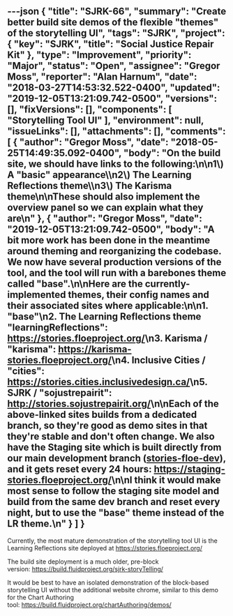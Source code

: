 ---json
{
  "title": "SJRK-66",
  "summary": "Create better build site demos of the flexible \"themes\" of the storytelling UI",
  "tags": "SJRK",
  "project": {
    "key": "SJRK",
    "title": "Social Justice Repair Kit"
  },
  "type": "Improvement",
  "priority": "Major",
  "status": "Open",
  "assignee": "Gregor Moss",
  "reporter": "Alan Harnum",
  "date": "2018-03-27T14:53:32.522-0400",
  "updated": "2019-12-05T13:21:09.742-0500",
  "versions": [],
  "fixVersions": [],
  "components": [
    "Storytelling Tool UI"
  ],
  "environment": null,
  "issueLinks": [],
  "attachments": [],
  "comments": [
    {
      "author": "Gregor Moss",
      "date": "2018-05-25T14:49:35.092-0400",
      "body": "On the build site, we should have links to the following:\n\n1\\) A \"basic\" appearance\\\n2\\) The Learning Reflections theme\\\n3\\) The Karisma theme\n\nThese should also implement the overview panel so we can explain what they are\n"
    },
    {
      "author": "Gregor Moss",
      "date": "2019-12-05T13:21:09.742-0500",
      "body": "A bit more work has been done in the meantime around theming and reorganizing the codebase. We now have several production versions of the tool, and the tool will run with a barebones theme called \"base\".\n\nHere are the currently-implemented themes, their config names and their associated sites where applicable:\n\n1. \"base\"\n2. The Learning Reflections theme \"learningReflections\": <https://stories.floeproject.org/>\n3. Karisma / \"karisma\": <https://karisma-stories.floeproject.org/>\n4. Inclusive Cities / \"cities\": <https://stories.cities.inclusivedesign.ca/>\n5. SJRK / \"sojustrepairit\": <http://stories.sojustrepairit.org/>\n\nEach of the above-linked sites builds from a dedicated branch, so they're good as demo sites in that they're stable and don't often change. We also have the Staging site which is built directly from our main development branch ([stories-floe-dev](https://github.com/fluid-project/sjrk-story-telling/tree/stories-floe-dev)), and it gets reset every 24 hours: <https://staging-stories.floeproject.org/>\n\nI think it would make most sense to follow the staging site model and build from the same dev branch and reset every night, but to use the \"base\" theme instead of the LR theme.\n"
    }
  ]
}
---
Currently, the most mature demonstration of the storytelling tool UI is the Learning Reflections site deployed at <https://stories.floeproject.org/>

The build site deployment is a much older, pre-block version: <https://build.fluidproject.org/sjrk-storyTelling/>

It would be best to have an isolated demonstration of the block-based storytelling UI without the additional website chrome, similar to this demo for the Chart Authoring tool: <https://build.fluidproject.org/chartAuthoring/demos/>

        